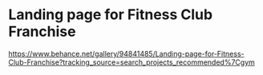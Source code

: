 # Landing page for Fitness Club Franchise
https://www.behance.net/gallery/94841485/Landing-page-for-Fitness-Club-Franchise?tracking_source=search_projects_recommended%7Cgym

